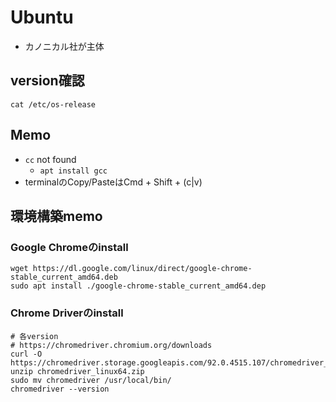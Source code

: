 # Ubuntu

* カノニカル社が主体

## version確認

```shell
cat /etc/os-release
```

## Memo

* `cc` not found
  * `apt install gcc`
* terminalのCopy/PasteはCmd + Shift + (c|v)

## 環境構築memo

### Google Chromeのinstall

```shell
wget https://dl.google.com/linux/direct/google-chrome-stable_current_amd64.deb
sudo apt install ./google-chrome-stable_current_amd64.dep
```

### Chrome Driverのinstall

```shell
# 各version
# https://chromedriver.chromium.org/downloads
curl -O https://chromedriver.storage.googleapis.com/92.0.4515.107/chromedriver_linux64.zip
unzip chromedriver_linux64.zip
sudo mv chromedriver /usr/local/bin/
chromedriver --version
```

